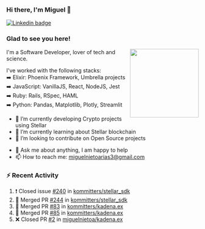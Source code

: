 ### Hi there, I'm Miguel 👋

<a href="https://linkedin.com/in/miguelnietoa/" target="_blank" rel="noopener noreferrer">
  <img src="https://img.shields.io/badge/-LinkedIn-0e76a8?style=flat-square&logo=Linkedin&logoColor=white" alt="Linkedin badge">
</a>
<!-- [![Website Badge](https://img.shields.io/badge/Website-3b5998?style=flat-square&logo=google-chrome&logoColor=white)](#notavailablenow#) 

<img src="https://i.imgur.com/tbrLrt5.gif" width=400 alt="Coding GIF" align="right"/>
-->


### Glad to see you here!
<a href="https://github.com/miguelnietoa"><img src="https://github-readme-stats.vercel.app/api?username=miguelnietoa&show_icons=true&hide_border=true&count_private=true&include_all_commits=true&theme=tokyonight" height="180em" align="right"/></a>
I'm a Software Developer, lover of tech and science. 

I've worked with the following stacks:\
➡️ Elixir: Phoenix Framework, Umbrella projects\
➡️ JavaScript: VanillaJS, React, NodeJS, Jest\
➡️ Ruby: Rails, RSpec, HAML\
➡️ Python: Pandas, Matplotlib, Plotly, Streamlit

- 🔭 I’m currently developing Crypto projects using Stellar
- 🌱 I’m currently learning about Stellar blockchain
- 👯 I’m looking to contribute on Open Source projects
<!-- 
- 😄 I just finished a Machine Learning course! 
- 🤔 I’m looking for help with ...
-->
- 💬 Ask me about anything, I am happy to help
- 📫 How to reach me: miguelnietoarias3@gmail.com

### ⚡ Recent Activity

<!--START_SECTION:activity-->
1. ❗️ Closed issue [#240](https://github.com/kommitters/stellar_sdk/issues/240) in [kommitters/stellar_sdk](https://github.com/kommitters/stellar_sdk)
2. 🎉 Merged PR [#244](https://github.com/kommitters/stellar_sdk/pull/244) in [kommitters/stellar_sdk](https://github.com/kommitters/stellar_sdk)
3. 🎉 Merged PR [#83](https://github.com/kommitters/kadena.ex/pull/83) in [kommitters/kadena.ex](https://github.com/kommitters/kadena.ex)
4. 🎉 Merged PR [#85](https://github.com/kommitters/kadena.ex/pull/85) in [kommitters/kadena.ex](https://github.com/kommitters/kadena.ex)
5. ❌ Closed PR [#2](https://github.com/miguelnietoa/kadena.ex/pull/2) in [miguelnietoa/kadena.ex](https://github.com/miguelnietoa/kadena.ex)
<!--END_SECTION:activity-->

